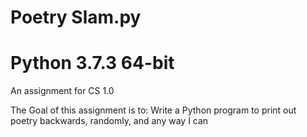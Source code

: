 # Poetry Slam.py
# Python 3.7.3 64-bit

An assignment for CS 1.0

The Goal of this assignment is to:
Write a Python program to print out poetry backwards, randomly, and any way I can